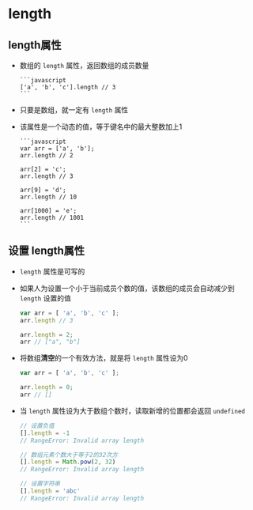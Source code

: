 # length

## length属性

  - 数组的 `length` 属性，返回数组的成员数量

        ```javascript
        ['a', 'b', 'c'].length // 3
        ```

  - 只要是数组，就一定有 `length` 属性

  - 该属性是一个动态的值，等于键名中的最大整数加上1

        ```javascript
        var arr = ['a', 'b'];
        arr.length // 2

        arr[2] = 'c';
        arr.length // 3

        arr[9] = 'd';
        arr.length // 10

        arr[1000] = 'e';
        arr.length // 1001
        ```

## 设置 length属性


  - `length` 属性是可写的

  - 如果人为设置一个小于当前成员个数的值，该数组的成员会自动减少到 `length` 设置的值

    ```javascript
    var arr = [ 'a', 'b', 'c' ];
    arr.length // 3

    arr.length = 2;
    arr // ["a", "b"]
    ```

  - 将数组**清空**的一个有效方法，就是将 `length` 属性设为0

    ```javascript
    var arr = [ 'a', 'b', 'c' ];

    arr.length = 0;
    arr // []
    ```

  - 当 `length` 属性设为大于数组个数时，读取新增的位置都会返回 `undefined`

    ```javascript
    // 设置负值
    [].length = -1
    // RangeError: Invalid array length

    // 数组元素个数大于等于2的32次方
    [].length = Math.pow(2, 32)
    // RangeError: Invalid array length

    // 设置字符串
    [].length = 'abc'
    // RangeError: Invalid array length
    ```
